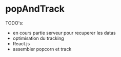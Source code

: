 # popAndTrack

TODO's:
- en cours partie serveur pour recuperer les datas
- optimisation du tracking
- React.js 
- assembler popcorn et track

